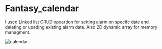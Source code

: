 # Fantasy_calendar
I used Linked list CRUD opeartion for setting alarm on specifc date and deleting or upading existing alarm date. Also 2D dynamic array for memory managment.


![calendar](https://user-images.githubusercontent.com/64003114/128383276-be423a65-c97b-4479-a818-3a08252f8a0e.jpg)
